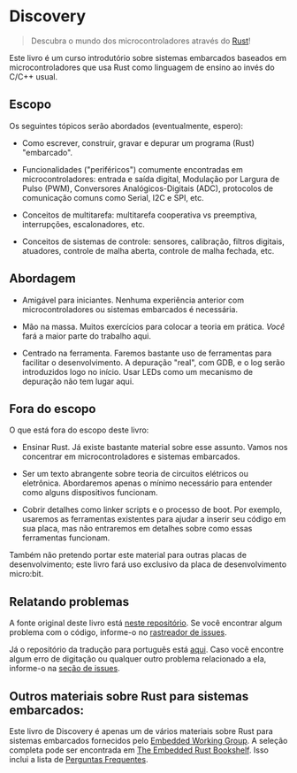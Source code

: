 # Discovery

<!-- > Discover the world of microcontrollers through [Rust]!

[Rust]: https://www.rust-lang.org/ -->

> Descubra o mundo dos microcontroladores através do [Rust]!

[Rust]: https://www.rust-lang.org/

<!-- This book is an introductory course on microcontroller-based embedded systems that uses Rust as the
teaching language rather than the usual C/C++. -->

Este livro é um curso introdutório sobre sistemas embarcados baseados em
microcontroladores que usa Rust como linguagem de ensino ao invés do C/C++
usual.

<!-- ## Scope -->

## Escopo

<!-- The following topics will be covered (eventually, I hope): -->

Os seguintes tópicos serão abordados (eventualmente, espero):

<!-- - How to write, build, flash and debug an "embedded" (Rust) program. -->

- Como escrever, construir, gravar e depurar um programa (Rust) "embarcado".

<!-- - Functionality ("peripherals") commonly found in microcontrollers: Digital
  input and output, Pulse Width Modulation (PWM), Analog to Digital Converters
  (ADC), common communication protocols like Serial, I2C and SPI, etc. -->

- Funcionalidades ("periféricos") comumente encontradas em microcontroladores:
  entrada e saída digital, Modulação por Largura de Pulso (PWM), Conversores Analógicos-Digitais (ADC), protocolos de comunicação comuns como Serial,
  I2C e SPI, etc.

<!-- - Multitasking concepts: cooperative vs preemptive multitasking, interrupts,
  schedulers, etc. -->

- Conceitos de multitarefa: multitarefa cooperativa vs preemptiva, interrupções,
  escalonadores, etc.

<!-- - Control systems concepts: sensors, calibration, digital filters, actuators,
  open loop control, closed loop control, etc. -->

- Conceitos de sistemas de controle: sensores, calibração, filtros digitais,
  atuadores, controle de malha aberta, controle de malha fechada, etc.

<!-- ## Approach -->

## Abordagem

<!-- - Beginner friendly. No previous experience with microcontrollers or embedded
  systems is required. -->

- Amigável para iniciantes. Nenhuma experiência anterior com microcontroladores
  ou sistemas embarcados é necessária.

<!-- - Hands on. Plenty of exercises to put the theory into practice. _You_ will be
  doing most of the work here. -->

- Mão na massa. Muitos exercícios para colocar a teoria em prática. _Você_ fará
  a maior parte do trabalho aqui.

<!-- - Tool centered. We'll make plenty use of tooling to ease development. "Real"
  debugging, with GDB, and logging will be introduced early on. Using LEDs as a
  debugging mechanism has no place here. -->

- Centrado na ferramenta. Faremos bastante uso de ferramentas para facilitar o
  desenvolvimento. A depuração "real", com GDB, e o log serão introduzidos logo
  no início. Usar LEDs como um mecanismo de depuração não tem lugar aqui.

<!-- ## Non-goals -->

## Fora do escopo

<!-- What's out of scope for this book: -->

O que está fora do escopo deste livro:

<!-- - Teaching Rust. There's plenty of material on that topic already. We'll focus
  on microcontrollers and embedded systems. -->

- Ensinar Rust. Já existe bastante material sobre esse assunto. Vamos nos
  concentrar em microcontroladores e sistemas embarcados.

<!-- - Being a comprehensive text about electric circuit theory or electronics. We'll
  just cover the minimum required to understand how some devices work. -->

- Ser um texto abrangente sobre teoria de circuitos elétricos ou eletrônica.
  Abordaremos apenas o mínimo necessário para entender como alguns dispositivos
  funcionam.

<!-- - Covering details such as linker scripts and the boot process. For example,
  we'll use existing tools to help get your code onto your board, but not go
  into detail about how those tools work. -->

- Cobrir detalhes como linker scripts e o processo de boot. Por exemplo,
  usaremos as ferramentas existentes para ajudar a inserir seu código em sua
  placa, mas não entraremos em detalhes sobre como essas ferramentas funcionam.

<!-- Also I don't intend to port this material to other development boards; this book
will make exclusive use of the micro:bit development board. -->

Também não pretendo portar este material para outras placas de desenvolvimento;
este livro fará uso exclusivo da placa de desenvolvimento micro:bit.

<!-- ## Reporting problems -->

## Relatando problemas

<!-- The source of this book is in [this repository]. If you encounter any typo or
problem with the code report it on the [issue tracker]. -->

A fonte original deste livro está [neste repositório]. Se você encontrar algum
problema com o código, informe-o no [rastreador de issues].

[neste repositório]: https://github.com/rust-embedded/discovery
[rastreador de issues]: https://github.com/rust-embedded/discovery/issues

Já o repositório da tradução para português está [aqui]. Caso você encontre
algum erro de digitação ou qualquer outro problema relacionado a ela, informe-o
na [seção de issues].

[aqui]: https://github.com/allyssan/discovery
[seção de issues]: https://github.com/allyssan/discovery/issues

<!-- ## Other embedded Rust resources -->

## Outros materiais sobre Rust para sistemas embarcados:

<!-- This Discovery book is just one of several embedded Rust resources provided by
the [Embedded Working Group]. The full selection can be found at
[The Embedded Rust Bookshelf]. This includes the list of
[Frequently Asked Questions]. -->

Este livro de Discovery é apenas um de vários materiais sobre Rust para sistemas
embarcados fornecidos pelo [Embedded Working Group]. A seleção completa pode ser
encontrada em [The Embedded Rust Bookshelf]. Isso inclui a lista de
[Perguntas Frequentes].

[Embedded Working Group]: https://github.com/rust-embedded/wg
[The Embedded Rust Bookshelf]: https://docs.rust-embedded.org
[Perguntas Frequentes]: https://docs.rust-embedded.org/faq.html
